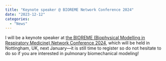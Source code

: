 ```yaml
---
title: "Keynote speaker @ BIOREME Network Conference 2024"
date: "2023-12-12"
categories: 
  - "News"
---
```


I will be a keynote speaker at [the BIOREME (Biophysical Modelling in Respiratory Medicine) Network Conference 2024](https://www.bioreme.net/events-all/anwc2024), which will be held in Nottingham, UK, next January—it is still time to register so do not hesitate to do so if you are interested in pulmonary biomechanical modeling!
